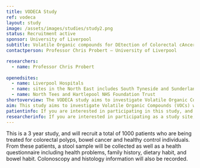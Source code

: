 ```yaml
---
title: VODECA Study
ref: vodeca
layout: study
image: /assets/images/studies/study2.png
status: Recruitment active
sponsor: University of Liverpool
subtitle: Volatile Organic compounds for DEtection of Colorectal cAncer
contactperson: Professor Chris Probert – University of Liverpool

researchers: 
  - name: Professor Chris Probert
   
openedsites: 
  - name: Liverpool Hospitals
  - name: sites in the North East includes South Tyneside and Sunderland NHS Foundation Trust
  - name: North Tees and Hartlepool NHS Foundation Trust 
shortoverview: The VODECA study aims to investigate Volatile Organic Compounds (VOCs) which are associated with adenomas (pre-cancerous polyps) and early bowel cancer to improve detection of adenomas and bowel. 
aim: This study aims to investigate Volatile Organic Compounds (VOCs) which are associated with adenomas (pre-cancerous polyps) and early bowel cancer to improve detection of adenomas and bowel cancer.
patientinfo: If you are interested in participating in this study, and the study is open at your site please contact a member of your local research team.
researcherinfo: If you are interested in participating as a study site, please contact a member of the study team. 
---
```


This is a 3 year study, and will recruit a total of 1000 patients who are being treated for colorectal polyps, bowel cancer and healthy control individuals. From these patients, a stool sample will be collected as well as a health questionnaire including health problems, family history, dietary habit, and bowel habit. Colonoscopy and histology information will also be recorded.  


<!-- ![Sample photo](/assets/images/studies/samples3.jpg) -->